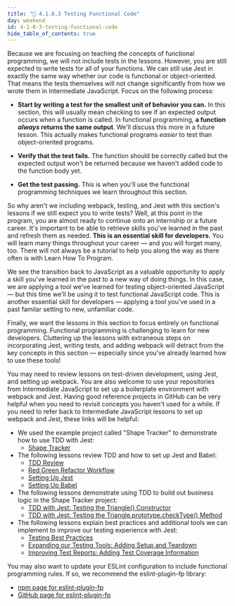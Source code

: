 ```yaml
---
title: "📓 4.1.0.3 Testing Functional Code"
day: weekend
id: 4-1-0-3-testing-functional-code
hide_table_of_contents: true
---
```


Because we are focusing on teaching the concepts of functional programming, we will not include tests in the lessons. However, you are still expected to write tests for all of your functions. We can still use Jest in exactly the same way whether our code is functional or object-oriented. That means the tests themselves will not change significantly from how we wrote them in Intermediate JavaScript. Focus on the following process:

* **Start by writing a test for the smallest unit of behavior you can.** In this section, this will usually mean checking to see if an expected output occurs when a function is called. In functional programming, **a function _always_ returns the same output**. We'll discuss this more in a future lesson. This actually makes functional programs _easier_ to test than object-oriented programs.

* **Verify that the test fails.** The function should be correctly called but the expected output won't be returned because we haven't added code to the function body yet.

* **Get the test passing.** This is when you'll use the functional programming techniques we learn throughout this section.

So why aren't we including webpack, testing, and Jest with this section's lessons if we still expect you to write tests? Well, at this point in the program, you are almost ready to continue onto an internship or a future career. It's important to be able to retrieve skills you've learned in the past and refresh them as needed. **This is an essential skill for developers.** You will learn many things throughout your career — and you will forget many, too. There will not always be a tutorial to help you along the way as there often is with Learn How To Program.

We see the transition back to JavaScript as a valuable opportunity to apply a skill you've learned in the past to a new way of doing things. In this case, we are applying a tool we've learned for testing object-oriented JavaScript — but this time we'll be using it to test functional JavaScript code. This is another essential skill for developers — applying a tool you've used in a past familar setting to new, unfamiliar code.

Finally, we want the lessons in this section to focus entirely on functional programming. Functional programming is challenging to learn for new developers. Cluttering up the lessons with extraneous steps on incorporating Jest, writing tests, and adding webpack will detract from the key concepts in this section — especially since you've already learned how to use these tools!

You may need to review lessons on test-driven development, using Jest, and setting up webpack. You are also welcome to use your repositories from Intermediate JavaScript to set up a boilerplate environment with webpack and Jest. Having good reference projects in GitHub can be very helpful when you need to revisit concepts you haven't used for a while. If you need to refer back to Intermediate JavaScript lessons to set up webpack and Jest, these links will be helpful:

* We used the example project called "Shape Tracker" to demonstrate how to use TDD with Jest:
  * [Shape Tracker](https://github.com/epicodus-lessons/section-5-shape-tracker)
* The following lessons review TDD and how to set up Jest and Babel: 
  * [TDD Review](/intermediate-javascript/test-driven-development-and-environments-with-javascript/tdd-review)
  * [Red Green Refactor Workflow](/intermediate-javascript/test-driven-development-and-environments-with-javascript/red-green-refactor-workflow)
  * [Setting Up Jest](/intermediate-javascript/test-driven-development-and-environments-with-javascript/setting-up-jest)
  * [Setting Up Babel](/intermediate-javascript/test-driven-development-and-environments-with-javascript/setting-up-babel)
* The following lessons demonstrate using TDD to build out business logic in the Shape Tracker project:
  * [TDD with Jest: Testing the Triangle() Constructor](/intermediate-javascript/test-driven-development-and-environments-with-javascript/tdd-with-jest-testing-the-triangle-constructor)
  * [TDD with Jest: Testing the Triangle.prototype.checkType() Method](/intermediate-javascript/test-driven-development-and-environments-with-javascript/tdd-with-jest-testing-the-triangleprototypechecktype-method)
* The following lessons explain best practices and additional tools we can implement to improve our testing experience with Jest:
  * [Testing Best Practices](/intermediate-javascript/test-driven-development-and-environments-with-javascript/testing-best-practices)
  * [Expanding our Testing Tools: Adding Setup and Teardown](/intermediate-javascript/test-driven-development-and-environments-with-javascript/expanding-our-testing-tools-adding-setup-and-teardown)
  * [Improving Test Reports: Adding Test Coverage Information](/intermediate-javascript/test-driven-development-and-environments-with-javascript/improving-test-reports-adding-test-coverage-information)

You may also want to update your ESLint configuration to include functional programming rules. If so, we recommend the eslint-plugin-fp library:

* [npm page for eslint-plugin-fp](https://www.npmjs.com/package/eslint-plugin-fp)
* [GitHub page for eslint-plugin-fp](https://github.com/jfmengels/eslint-plugin-fp)
